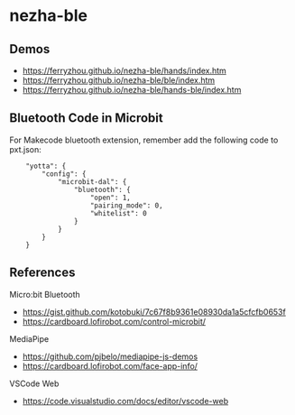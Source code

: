# nezha-ble

## Demos

- https://ferryzhou.github.io/nezha-ble/hands/index.htm
- https://ferryzhou.github.io/nezha-ble/ble/index.htm
- https://ferryzhou.github.io/nezha-ble/hands-ble/index.htm

## Bluetooth Code in Microbit

For Makecode bluetooth extension, remember add the following code to pxt.json:

```
    "yotta": {
        "config": {
            "microbit-dal": {
                "bluetooth": {
                    "open": 1,
                    "pairing_mode": 0,
                    "whitelist": 0
                }
            }
        }
    }
```

## References

Micro:bit Bluetooth

- https://gist.github.com/kotobuki/7c67f8b9361e08930da1a5cfcfb0653f
- https://cardboard.lofirobot.com/control-microbit/

MediaPipe

- https://github.com/pjbelo/mediapipe-js-demos
- https://cardboard.lofirobot.com/face-app-info/


VSCode Web

- https://code.visualstudio.com/docs/editor/vscode-web